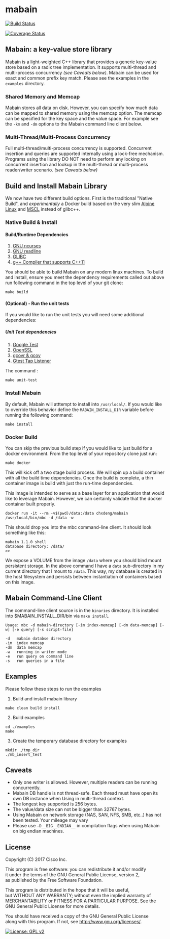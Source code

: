 # mabain

[![Build Status](https://travis-ci.org/chxdeng/mabain.svg?branch=master)](https://travis-ci.org/chxdeng/mabain)

[![Coverage Status](https://coveralls.io/repos/github/chxdeng/mabain/badge.svg)](https://coveralls.io/github/chxdeng/mabain)

## Mabain: a key-value store library

Mabain is a light-weighted C++ library that provides a generic key-value store
based on a radix tree implementation. It supports multi-thread and multi-process
concurrency *(see Caveats below)*. Mabain can be used for exact and common
prefix key match. Please see the examples in the `examples` directory.

### Shared Memory and Memcap

Mabain stores all data on disk. However, you can specify how much data can be
mapped to shared memory using the memcap option. The memcap can be specified for
the key space and the value space. For example see the `-km` and `-dm` options to
the Mabain command line client below.

### Multi-Thread/Multi-Process Concurrency

Full multi-thread/multi-process concurrency is supported. Concurrent insertion
and queries are supported internally using a lock-free mechanism. Programs using
the library DO NOT need to perform any locking on concurrent insertion and
lookup in the multi-thread or multi-process reader/writer scenario. *(see
Caveats below)*

## Build and Install Mabain Library

We now have two different build options. First is the traditional "Native
Build", and *experimentally* a Docker build based on the very slim [Alpine
Linux](https://wiki.alpinelinux.org/wiki/Docker) and
[MSCL](https://www.musl-libc.org/) instead of glibc++.

### Native Build & Install

#### Build/Runtime Dependencies
1. [GNU ncurses](https://www.gnu.org/software/ncurses/)
2. [GNU readline](https://www.gnu.org/software/ncurses/)
3. [GLIBC](https://www.gnu.org/software/libc/)
4. [g++ Compiler that supports C++11](https://gcc.gnu.org/)

You should be able to build Mabain on any modern linux machines. To build and
install, ensure you meet the dependency requirements called out above run
following command in the top level of your git clone:

```
make build
```

#### (Optional) - Run the unit tests

If you would like to run the unit tests you will need some additional dependencies:

##### Unit Test dependencies
1. [Google Test](https://github.com/google/googletest)
2. [OpenSSL](https://www.openssl.org/)
3. [gcovr & gcov](https://github.com/gcovr/gcovr)
4. [Gtest Tap Listener](https://github.com/kinow/gtest-tap-listener/)

The command :

```
make unit-test
```
### Install Mabain

By default, Mabain will atttempt to install into `/usr/local/`. If you would
like to override this behavior define the `MABAIN_INSTALL_DIR` variable before
running the following command:

```
make install
```

### Docker Build

You can skip the previous build step if you would like to just build for a
docker environment. From the top level of your repository clone just run:

    make docker

This will kick off a two stage build process. We will spin up a build container
with all the build time dependencies. Once the build is complete, a thin
container image is build with just the run-time dependencies.

This image is intended to serve as a base layer for an application that would
like to leverage Mabain. However, we can certainly validate that the docker
container built properly.

```
docker run -it --rm -v$(pwd)/data:/data chxdeng/mabain /usr/local/bin/mbc -d /data -w
```

This should drop you into the mbc command-line client. It should look something
like this:

```
mabain 1.1.0 shell
database directory: /data/
>>
```

We expose a VOLUME from the image `/data` where you should bind mount persistent
storage. In the above command I have a `data` sub-directory in my current
directory that I mount to `/data`. This way, my database is created in the host
filesystem and persists between instantiation of containers based on this image.

## Mabain Command-Line Client

The command-line client source is in the `binaries` directory. It is installed
into $MABAIN_INSTALL_DIR/bin via `make install`.

```
Usage: mbc -d mabain-directory [-im index-memcap] [-dm data-memcap] [-w] [-e query] [-s script-file]

-d   mabain databse directory
-im  index memcap
-dm  data memcap
-w   running in writer mode
-e   run query on command line
-s   run queries in a file
```

## Examples

Please follow these steps to run the examples  

1. Build and install mabain library
```
make clean build install
```

2. Build examples
```
cd ./examples
make
```
3. Create the temporary database directory for examples
```
mkdir ./tmp_dir  
./mb_insert_test  
```

## Caveats

* Only one writer is allowed. However, multiple readers can be running
  concurrently.  
* Mabain DB handle is not thread-safe. Each thread must have open its own DB
  instance when Using in multi-thread context.
* The longest key supported is 256 bytes.  
* The value/data size can not be bigger than 32767 bytes.  
* Using Mabain on network storage (NAS, SAN, NFS, SMB, etc..) has not been
  tested. Your mileage may vary  
* Please use `-D__BIG__ENDIAN__` in compilation flags when using Mabain on big
  endian machines.

## License

Copyright (C) 2017 Cisco Inc.  

This program is free software: you can redistribute it and/or  modify  
it under the terms of the GNU General Public License, version 2,  
as published by the Free Software Foundation.  

This program is distributed in the hope that it will be useful,  
but WITHOUT ANY WARRANTY; without even the implied warranty of  
MERCHANTABILITY or FITNESS FOR A PARTICULAR PURPOSE.  See the  
GNU General Public License for more details.  

You should have received a copy of the GNU General Public License  
along with this program.  If not, see <http://www.gnu.org/licenses/>.

[![License: GPL
v2](https://img.shields.io/badge/License-GPL%20v2-blue.svg)](https://www.gnu.org/licenses/old-licenses/gpl-2.0.en.html)
